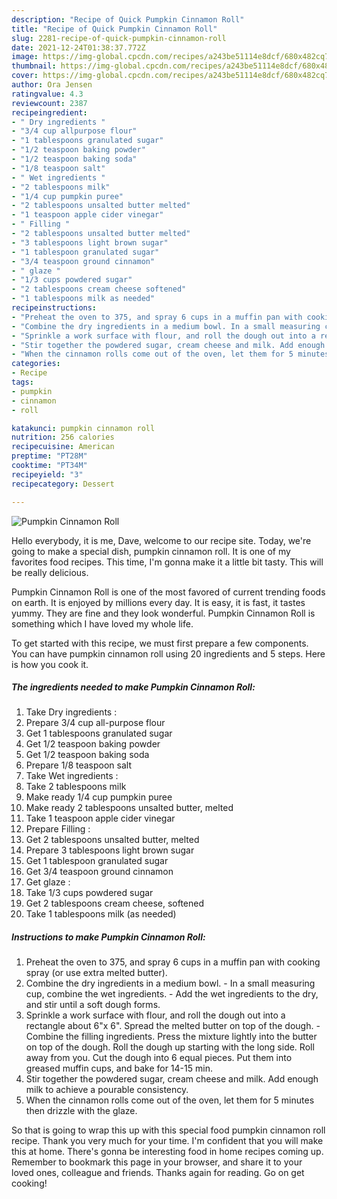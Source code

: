 ```yaml
---
description: "Recipe of Quick Pumpkin Cinnamon Roll"
title: "Recipe of Quick Pumpkin Cinnamon Roll"
slug: 2281-recipe-of-quick-pumpkin-cinnamon-roll
date: 2021-12-24T01:38:37.772Z
image: https://img-global.cpcdn.com/recipes/a243be51114e8dcf/680x482cq70/pumpkin-cinnamon-roll-recipe-main-photo.jpg
thumbnail: https://img-global.cpcdn.com/recipes/a243be51114e8dcf/680x482cq70/pumpkin-cinnamon-roll-recipe-main-photo.jpg
cover: https://img-global.cpcdn.com/recipes/a243be51114e8dcf/680x482cq70/pumpkin-cinnamon-roll-recipe-main-photo.jpg
author: Ora Jensen
ratingvalue: 4.3
reviewcount: 2387
recipeingredient:
- " Dry ingredients "
- "3/4 cup allpurpose flour"
- "1 tablespoons granulated sugar"
- "1/2 teaspoon baking powder"
- "1/2 teaspoon baking soda"
- "1/8 teaspoon salt"
- " Wet ingredients "
- "2 tablespoons milk"
- "1/4 cup pumpkin puree"
- "2 tablespoons unsalted butter melted"
- "1 teaspoon apple cider vinegar"
- " Filling "
- "2 tablespoons unsalted butter melted"
- "3 tablespoons light brown sugar"
- "1 tablespoon granulated sugar"
- "3/4 teaspoon ground cinnamon"
- " glaze "
- "1/3 cups powdered sugar"
- "2 tablespoons cream cheese softened"
- "1 tablespoons milk as needed"
recipeinstructions:
- "Preheat the oven to 375, and spray 6 cups in a muffin pan with cooking spray (or use extra melted butter)."
- "Combine the dry ingredients in a medium bowl. In a small measuring cup, combine the wet ingredients. Add the wet ingredients to the dry, and stir until a soft dough forms."
- "Sprinkle a work surface with flour, and roll the dough out into a rectangle about 6&#34;x 6&#34;. Spread the melted butter on top of the dough. Combine the filling ingredients. Press the mixture lightly into the butter on top of the dough. Roll the dough up starting with the long side. Roll away from you. Cut the dough into 6 equal pieces. Put them into greased muffin cups, and bake for 14-15 min."
- "Stir together the powdered sugar, cream cheese and milk. Add enough milk to achieve a pourable consistency."
- "When the cinnamon rolls come out of the oven, let them for 5 minutes then drizzle with the glaze."
categories:
- Recipe
tags:
- pumpkin
- cinnamon
- roll

katakunci: pumpkin cinnamon roll 
nutrition: 256 calories
recipecuisine: American
preptime: "PT28M"
cooktime: "PT34M"
recipeyield: "3"
recipecategory: Dessert

---
```



![Pumpkin Cinnamon Roll](https://img-global.cpcdn.com/recipes/a243be51114e8dcf/680x482cq70/pumpkin-cinnamon-roll-recipe-main-photo.jpg)

Hello everybody, it is me, Dave, welcome to our recipe site. Today, we're going to make a special dish, pumpkin cinnamon roll. It is one of my favorites food recipes. This time, I'm gonna make it a little bit tasty. This will be really delicious.



Pumpkin Cinnamon Roll is one of the most favored of current trending foods on earth. It is enjoyed by millions every day. It is easy, it is fast, it tastes yummy. They are fine and they look wonderful. Pumpkin Cinnamon Roll is something which I have loved my whole life.


To get started with this recipe, we must first prepare a few components. You can have pumpkin cinnamon roll using 20 ingredients and 5 steps. Here is how you cook it.

<!--inarticleads1-->

##### The ingredients needed to make Pumpkin Cinnamon Roll:

1. Take  Dry ingredients :
1. Prepare 3/4 cup all-purpose flour
1. Get 1 tablespoons granulated sugar
1. Get 1/2 teaspoon baking powder
1. Get 1/2 teaspoon baking soda
1. Prepare 1/8 teaspoon salt
1. Take  Wet ingredients :
1. Take 2 tablespoons milk
1. Make ready 1/4 cup pumpkin puree
1. Make ready 2 tablespoons unsalted butter, melted
1. Take 1 teaspoon apple cider vinegar
1. Prepare  Filling :
1. Get 2 tablespoons unsalted butter, melted
1. Prepare 3 tablespoons light brown sugar
1. Get 1 tablespoon granulated sugar
1. Get 3/4 teaspoon ground cinnamon
1. Get  glaze :
1. Take 1/3 cups powdered sugar
1. Get 2 tablespoons cream cheese, softened
1. Take 1 tablespoons milk (as needed)




<!--inarticleads2-->

##### Instructions to make Pumpkin Cinnamon Roll:

1. Preheat the oven to 375, and spray 6 cups in a muffin pan with cooking spray (or use extra melted butter).
1. Combine the dry ingredients in a medium bowl. - In a small measuring cup, combine the wet ingredients. - Add the wet ingredients to the dry, and stir until a soft dough forms.
1. Sprinkle a work surface with flour, and roll the dough out into a rectangle about 6&#34;x 6&#34;. Spread the melted butter on top of the dough. - Combine the filling ingredients. Press the mixture lightly into the butter on top of the dough. Roll the dough up starting with the long side. Roll away from you. Cut the dough into 6 equal pieces. Put them into greased muffin cups, and bake for 14-15 min.
1. Stir together the powdered sugar, cream cheese and milk. Add enough milk to achieve a pourable consistency.
1. When the cinnamon rolls come out of the oven, let them for 5 minutes then drizzle with the glaze.




So that is going to wrap this up with this special food pumpkin cinnamon roll recipe. Thank you very much for your time. I'm confident that you will make this at home. There's gonna be interesting food in home recipes coming up. Remember to bookmark this page in your browser, and share it to your loved ones, colleague and friends. Thanks again for reading. Go on get cooking!
